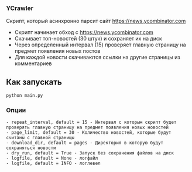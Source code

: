 ### YCrawler
Скрипт, который асинхронно парсит сайт https://news.ycombinator.com
- Скрипт начинает обход с https://news.ycombinator.com
- Скачивает топ-новостей (30 штук) и сохраняет их на диск
- Через определенный интервал (15) проверяет главную страницу на предмет появления новых постов
- Для каждой новости скачиваются ссылки на другие страницы из комментариев

## Как запускать
```
python main.py
```

### Опции
```
- repeat_interval, default = 15 - Интервал с которым скрипт будет проверять главную страницу на предмет появления новых новостей
- page_limit, default = 30 - Количество новостей, которые будут считаны с главной страницы
- download_dir, default = pages - Директория в которую будут сохраняться новости
- dry_run, default = True - Запуск без сохранения файлов на диск
- logfile, default = None - логфайл
- logfile, default = INFO - логлевел
```